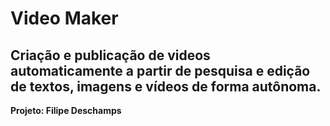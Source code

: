 # Video Maker
Criação e publicação de videos automaticamente a partir de pesquisa e edição de textos, imagens e vídeos de forma autônoma.
---
**Projeto: Filipe Deschamps**
